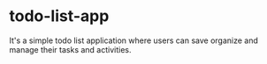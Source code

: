 # todo-list-app
It's a simple todo list application where users can save organize and manage their tasks and activities.
